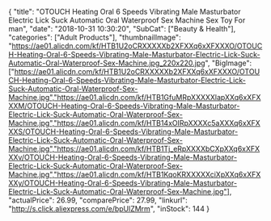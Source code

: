 {
	"title": "OTOUCH Heating Oral 6 Speeds Vibrating Male Masturbator Electric Lick Suck Automatic Oral Waterproof Sex Machine Sex Toy For man",
	"date": "2018-10-31 10:30:20",
	"SubCat": ["Beauty & Health"],
	"categories": ["Adult Products"],
	"thumbnailImage": "https://ae01.alicdn.com/kf/HTB1U2oCRXXXXXb2XFXXq6xXFXXXO/OTOUCH-Heating-Oral-6-Speeds-Vibrating-Male-Masturbator-Electric-Lick-Suck-Automatic-Oral-Waterproof-Sex-Machine.jpg_220x220.jpg",
	"BigImage": ["https://ae01.alicdn.com/kf/HTB1U2oCRXXXXXb2XFXXq6xXFXXXO/OTOUCH-Heating-Oral-6-Speeds-Vibrating-Male-Masturbator-Electric-Lick-Suck-Automatic-Oral-Waterproof-Sex-Machine.jpg","https://ae01.alicdn.com/kf/HTB1GfuMRpXXXXXlapXXq6xXFXXXM/OTOUCH-Heating-Oral-6-Speeds-Vibrating-Male-Masturbator-Electric-Lick-Suck-Automatic-Oral-Waterproof-Sex-Machine.jpg","https://ae01.alicdn.com/kf/HTB14xOIRpXXXXc5aXXXq6xXFXXXS/OTOUCH-Heating-Oral-6-Speeds-Vibrating-Male-Masturbator-Electric-Lick-Suck-Automatic-Oral-Waterproof-Sex-Machine.jpg","https://ae01.alicdn.com/kf/HTB1Tj_eRpXXXXbCXpXXq6xXFXXXv/OTOUCH-Heating-Oral-6-Speeds-Vibrating-Male-Masturbator-Electric-Lick-Suck-Automatic-Oral-Waterproof-Sex-Machine.jpg","https://ae01.alicdn.com/kf/HTB1KqoKRXXXXXciXpXXq6xXFXXXy/OTOUCH-Heating-Oral-6-Speeds-Vibrating-Male-Masturbator-Electric-Lick-Suck-Automatic-Oral-Waterproof-Sex-Machine.jpg"],
	"actualPrice": 26.99,
	"comparePrice": 27.99,
	"linkurl": "http://s.click.aliexpress.com/e/bpUlZMrm",
	"inStock": 144
}
